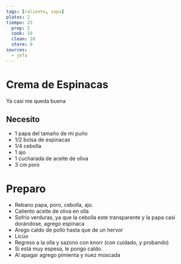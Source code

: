 ```yaml
---
tags: [caliente, sopa]
platos: 2
tiempo: 25
  prep: 5
  cook: 10
  clean: 10
  store: 0
sources:
  - jefa
---
```


# Crema de Espinacas

Ya casi me queda buena

## Necesito

- 1 papa del tamaño de mi puño
- 1/2 bolsa de espinacas
- 1/4 cebolla
- 1 ajo
- 1 cucharada de aceite de oliva
- 3 cm poro

# Preparo

- Rebano papa, poro, cebolla, ajo.
- Caliento aceite de oliva en olla
- Sofrío verduras, ya que la cebolla este transparente y la papa casi dorándose, agrego espinaca
- Arego caldo de pollo hasta que de un hervor
- Licúo
- Regreso a la olla y sazono con knorr (con cuidado, y probando)
- Si está muy espesa, le pongo caldo.
- Al apagar agrego pimienta y nuez moscada


<!--
source:
Haces o compras caldo de pollo 
Sofríes apio, poro, una papa,un diente de ajo pequeño y un pedazo de cebolla.
Ya transparente pones la espinaca lavada y desinfectada o de bolsa
Le pones un poco de caldo que de un hervor
La licúas
Regresas a la olla. La sazonas con knor. Muy poco por que se sala muy fácil. Si está muy espesa le pones un poco más de caldo y ya para apagar pimienta y un poquito de nuez moscada
--->
